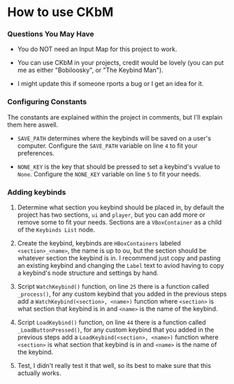 # How to use CKbM

### Questions You May Have
* You do NOT need an Input Map for this project to work.

* You can use CKbM in your projects, credit would be lovely (you can put me as either "Bobiloosky", or "The Keybind Man").

* I might update this if someone rports a bug or I get an idea for it.

### Configuring Constants

The constants are explained within the project in comments, but I'll explain them here aswell.
* `SAVE_PATH` determines where the keybinds will be saved on a user's computer. Configure the `SAVE_PATH` variable on line `4` to fit your preferences.

* `NONE_KEY` is the key that should be pressed to set a keybind's vvalue to `None`. Configure the `NONE_KEY` variable on line `5` to fit your needs.


### Adding keybinds

1. Determine what section you keybind should be placed in, by default the project has two sections, `ui` and `player`, but you can add more or remove some to fit your needs. Sections are a `VBoxContainer` as a child of the `Keybinds List` node.

3. Create the keybind, keybinds are `HBoxContainers` labeled `<section>_<name>`, the name is up to ou, but the section should be whatever section the keybind is in. I recommend just copy and pasting an existing keybind and changing the `Label` text to aviod having to copy a keybind's node structure and settings by hand.

5. Script `WatchKeybind()` function, on line `25` there is a function called ` _process()`, for any custom keybind that you added in the previous steps add a `WatchKeybind(<section>, <name>)` function where `<section>` is what section that keybind is in and `<name>` is the name of the keybind.

7. Script `LoadKeybind()` function, on line `44` there is a function called ` _LoadButtonPressed()`, for any custom keybind that you added in the previous steps add a `LoadKeybind(<section>, <name>)` function where `<section>` is what section that keybind is in and `<name>` is the name of the keybind.

9. Test, I didn't really test it that well, so its best to make sure that this actually works.
